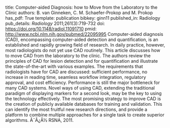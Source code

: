 title: Computer-aided Diagnosis: how to Move from the Laboratory to the Clinic
authors: B. van Ginneken, C. M. Schaefer-Prokop and M. Prokop
has_pdf: True
template: publication
bibkey: ginn11
published_in: Radiology
pub_details: <i>Radiology</i> 2011;261(3):719-732
doi: https://doi.org/10.1148/radiol.11091710
pmid: http://www.ncbi.nlm.nih.gov/pubmed/22095995
Computer-aided diagnosis (CAD), encompassing computer-aided detection and quantification, is an established and rapidly growing field of research. In daily practice, however, most radiologists do not yet use CAD routinely. This article discusses how to move CAD from the laboratory to the clinic. The authors review the principles of CAD for lesion detection and for quantification and illustrate the state-of-the-art with various examples. The requirements that radiologists have for CAD are discussed: sufficient performance, no increase in reading time, seamless workflow integration, regulatory approval, and cost efficiency. Performance is still the major bottleneck for many CAD systems. Novel ways of using CAD, extending the traditional paradigm of displaying markers for a second look, may be the key to using the technology effectively. The most promising strategy to improve CAD is the creation of publicly available databases for training and validation. This can identify the most fruitful new research directions, and provide a platform to combine multiple approaches for a single task to create superior algorithms. Ã¯Â¿Â½ RSNA, 2011.

